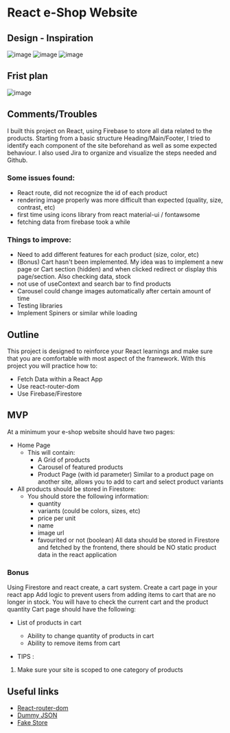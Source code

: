 # React e-Shop Website

## Design - Inspiration

![image](https://user-images.githubusercontent.com/26740359/182778972-c3801368-e889-4953-8525-b8e4f5a56e94.png)
![image](https://user-images.githubusercontent.com/26740359/182779188-29bb4319-7739-45ee-bcfc-34a6d7ebfed7.png)
![image](https://user-images.githubusercontent.com/26740359/182779309-8bdb3c68-8898-4a45-9e46-94179c0e04f8.png)

## Frist plan

![image](https://user-images.githubusercontent.com/26740359/182779538-09d74e1a-4153-4240-89f0-5a9845418d8a.png)

## Comments/Troubles

I built this project on React, using Firebase to store all data related to the products. Starting from a basic structure Heading/Main/Footer, I tried to identify each component of the site beforehand as well as some expected behaviour. I also used Jira to organize and visualize the steps needed and Github.

### Some issues found:

-   React route, did not recognize the id of each product
-   rendering image properly was more difficult than expected (quality, size, contrast, etc)
-   first time using icons library from react material-ui / fontawsome
-   fetching data from firebase took a while

### Things to improve:

-   Need to add different features for each product (size, color, etc)
-   (Bonus) Cart hasn't been implemented. My idea was to implement a new page or Cart section (hidden) and when clicked redirect or display this page/section. Also checking data, stock
-   not use of useContext and search bar to find products
-   Carousel could change images automatically after certain amount of time
-   Testing libraries
-   Implement Spiners or similar while loading

## Outline

This project is designed to reinforce your React learnings and make sure that you are comfortable with most aspect of the framework.
With this project you will practice how to:

-   Fetch Data within a React App
-   Use react-router-dom
-   Use Firebase/Firestore

## MVP

At a minimum your e-shop website should have two pages:

-   Home Page
    -   This will contain:
        -   A Grid of products
        -   Carousel of featured products
        -   Product Page (with id parameter) Similar to a product page on another site, allows you to add to cart and select product variants
-   All products should be stored in Firestore:
    -   You should store the following information:
        -   quantity
        -   variants (could be colors, sizes, etc)
        -   price per unit
        -   name
        -   image url
        -   favourited or not (boolean)
            All data should be stored in Firestore and fetched by the frontend, there should be NO static product data in the react application

### Bonus

Using Firestore and react create, a cart system. Create a cart page in your react app Add logic to prevent users from adding items to cart that are no longer in stock. You will have to check the current cart and the product quantity Cart page should have the following:

-   List of products in cart

    -   Ability to change quantity of products in cart
    -   Ability to remove items from cart

-   TIPS :

1. Make sure your site is scoped to one category of products

## Useful links

-   [React-router-dom](https://reactrouter.com/docs/en/v6/getting-started/overview)
-   [Dummy JSON](https://dummyjson.com/)
-   [Fake Store](https://fakestoreapi.com/)
